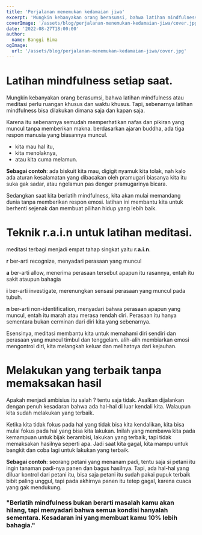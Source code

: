 ```yaml
---
title: 'Perjalanan menemukan kedamaian jiwa'
excerpt: 'Mungkin kebanyakan orang berasumsi, bahwa latihan mindfulness atau meditasi perlu ruangan khusus dan waktu khusus. Tapi, sebenarnya latihan mindfulness bisa dilakukan dimana saja dan kapan saja.'
coverImage: '/assets/blog/perjalanan-menemukan-kedamaian-jiwa/cover.jpg'
date: '2022-08-27T18:00:00'
author:
  name: Banggi Bima
ogImage:
  url: '/assets/blog/perjalanan-menemukan-kedamaian-jiwa/cover.jpg'
---
```


# Latihan mindfulness setiap saat.

Mungkin kebanyakan orang berasumsi, bahwa latihan mindfulness atau meditasi perlu ruangan khusus dan waktu khusus. Tapi, sebenarnya latihan mindfulness bisa dilakukan dimana saja dan kapan saja.

Karena itu sebenarnya semudah memperhatikan nafas dan pikiran yang muncul tanpa memberikan makna. berdasarkan ajaran buddha, ada tiga respon manusia yang biasannya muncul.

- kita mau hal itu,
- kita menolaknya,
- atau kita cuma melamun.

**Sebagai contoh**: ada biskuit kita mau, digigit nyamuk kita tolak,
nah kalo ada aturan kesalamatan yang dibacakan oleh pramugari
biasanya kita itu suka gak sadar, atau ngelamun pas denger pramugarinya bicara.

Sedangkan saat kita berlatih mindfulness, kita akan mulai memandang dunia tanpa memberikan respon emosi. latihan ini membantu kita untuk berhenti sejenak dan membuat pilihan hidup yang lebih baik.

# Teknik r.a.i.n untuk latihan meditasi.

meditasi terbagi menjadi empat tahap singkat yaitu **r.a.i.n**.

**r** ber-arti recognize, menyadari perasaan yang muncul

**a** ber-arti allow, menerima perasaan tersebut apapun itu rasannya, entah itu sakit ataupun bahagia

**i** ber-arti investigate, merenungkan sensasi perasaan yang muncul pada tubuh.

**n** ber-arti non-identification, menyadari bahwa perasaan apapun yang muncul, entah itu marah atau merasa rendah diri. Perasaan itu hanya sementara bukan cerminan dari diri kita yang sebenarnya.

Esensinya, meditasi membantu kita untuk memahami diri sendiri dan perasaan yang muncul timbul dan tenggelam. alih-alih membiarkan emosi mengontrol diri, kita melangkah keluar dan melihatnya dari kejauhan.

# Melakukan yang terbaik tanpa memaksakan hasil

Apakah menjadi ambisius itu salah ? tentu saja tidak. Asalkan dijalankan dengan penuh kesadaran bahwa ada hal-hal di luar kendali kita. Walaupun kita sudah melakukan yang terbaik.

Ketika kita tidak fokus pada hal yang tidak bisa kita kendalikan, kita bisa mulai fokus pada hal yang bisa kita lakukan. Inilah yang membawa kita pada kemampuan untuk bijak berambisi, lakukan yang terbaik, tapi tidak memaksakan hasilnya seperti apa. Jadi saat kita gagal, kita mampu untuk bangkit dan coba lagi untuk lakukan yang terbaik.

**Sebagai contoh**: seorang petani yang menanam padi, tentu saja si petani itu ingin tanaman padi-nya panen dan bagus hasilnya. Tapi, ada hal-hal yang diluar kontrol dari petani itu, bisa saja petani itu sudah pakai pupuk terbaik bibit paling unggul, tapi pada akhirnya panen itu tetep gagal, karena cuaca yang gak mendukung.

### "Berlatih mindfulness bukan berarti masalah kamu akan hilang, tapi menyadari bahwa semua kondisi hanyalah sementara. Kesadaran ini yang membuat kamu 10% lebih bahagia."
